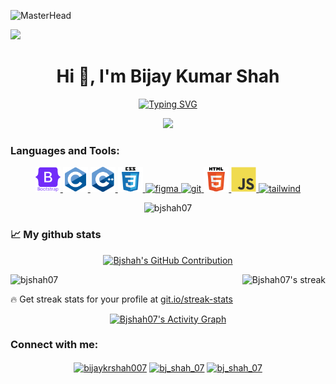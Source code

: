 

![MasterHead](https://user-images.githubusercontent.com/115386517/225841791-e6eb2fcf-6de1-45ec-a5e8-0c321f0af245.gif)


<img src="https://i.gifer.com/7ynF.gif" height="281">
<h1 align="center">Hi 👋, I'm Bijay Kumar Shah</h1>

<p  align="center">
   <a href="https://git.io/typing-svg"><img src="https://readme-typing-svg.demolab.com?font=Fira+Code&pause=1000&width=435&lines=Innovating+Web+Solutions+with+a+Blend+of+Creativity+and+Logic.;Frontend+Developer+with+a+Passion+for+C%2B%2B+Logic.;Turning+Designs+into+Functional+Masterpieces.&width=750" alt="Typing SVG" /></a>
</p>
<p  align="center">
   <img src="https://user-images.githubusercontent.com/74038190/219923809-b86dc415-a0c2-4a38-bc88-ad6cf06395a8.gif" height="300">
</p>

<h3 align="left">Languages and Tools:</h3>
<p align="center"> <a href="https://getbootstrap.com" target="_blank" rel="noreferrer"> <img src="https://raw.githubusercontent.com/devicons/devicon/master/icons/bootstrap/bootstrap-plain-wordmark.svg" alt="bootstrap" width="40" height="40"/> </a> <a href="https://www.cprogramming.com/" target="_blank" rel="noreferrer"> <img src="https://raw.githubusercontent.com/devicons/devicon/master/icons/c/c-original.svg" alt="c" width="40" height="40"/> </a> <a href="https://www.w3schools.com/cpp/" target="_blank" rel="noreferrer"> <img src="https://raw.githubusercontent.com/devicons/devicon/master/icons/cplusplus/cplusplus-original.svg" alt="cplusplus" width="40" height="40"/> </a> <a href="https://www.w3schools.com/css/" target="_blank" rel="noreferrer"> <img src="https://raw.githubusercontent.com/devicons/devicon/master/icons/css3/css3-original-wordmark.svg" alt="css3" width="40" height="40"/> </a> <a href="https://www.figma.com/" target="_blank" rel="noreferrer"> <img src="https://www.vectorlogo.zone/logos/figma/figma-icon.svg" alt="figma" width="40" height="40"/> </a> <a href="https://git-scm.com/" target="_blank" rel="noreferrer"> <img src="https://www.vectorlogo.zone/logos/git-scm/git-scm-icon.svg" alt="git" width="40" height="40"/> </a> <a href="https://www.w3.org/html/" target="_blank" rel="noreferrer"> <img src="https://raw.githubusercontent.com/devicons/devicon/master/icons/html5/html5-original-wordmark.svg" alt="html5" width="40" height="40"/> </a> <a href="https://developer.mozilla.org/en-US/docs/Web/JavaScript" target="_blank" rel="noreferrer"> <img src="https://raw.githubusercontent.com/devicons/devicon/master/icons/javascript/javascript-original.svg" alt="javascript" width="40" height="40"/> </a> <a href="https://tailwindcss.com/" target="_blank" rel="noreferrer"> <img src="https://www.vectorlogo.zone/logos/tailwindcss/tailwindcss-icon.svg" alt="tailwind" width="40" height="40"/> </a> </p>

<p align="center"><img src="https://github-readme-stats.vercel.app/api/top-langs?username=bjshah07&show_icons=true&locale=en&layout=compact&theme=gotham" alt="bjshah07" /></p> <h3 align="left">📈 My github stats</h3>
<p align="center">
  <a href="https://github.com/Bjshah07">
    <img src="https://github-profile-summary-cards.vercel.app/api/cards/profile-details?username=Bjshah07&theme=gotham&" alt="Bjshah's GitHub Contribution"/>
  </a>
</p>

<p>&nbsp;
   <img src="https://github-readme-stats.vercel.app/api?username=bjshah07&show_icons=true&locale=en&theme=gotham&width=300" alt="bjshah07" align="left" />
 <a href="https://github.com/Bjshah07/github-readme-streak-stats">
      <img title="🔥 Get streak stats for your profile at git.io/streak-stats" alt="Bjshah07's streak" src="https://github-readme-streak-stats-9m8ugfa77-denvercoder1.vercel.app/?user=Bjshah07&theme=gotham&width=300" align="right"/>
    </a>
</p>
    <p>🔥 Get streak stats for your profile at <a href="https://git.io/streak-stats">git.io/streak-stats</a></p>

 <p align="center"><a href="https://github.com/ashutosh00710/github-readme-activity-graph"><img alt="Bjshah07's Activity Graph" src="https://github-readme-activity-graph.vercel.app/graph/?username=Bjshah07&theme=gotham&hide_border=true" /></a></p>


<h3 align="left">Connect with me:</h3>
<p align="center">
<a href="https://linkedin.com/in/bijaykrshah007" target="blank"><img align="center" src="https://raw.githubusercontent.com/rahuldkjain/github-profile-readme-generator/master/src/images/icons/Social/linked-in-alt.svg" alt="bijaykrshah007" height="30" width="40" /></a>
<a href="https://instagram.com/bj_shah_07" target="blank"><img align="center" src="https://raw.githubusercontent.com/rahuldkjain/github-profile-readme-generator/master/src/images/icons/Social/instagram.svg" alt="bj_shah_07" height="30" width="40" /></a>
<a href="https://github.com/bjshah07/" target="blank"><img align="center" src="https://user-images.githubusercontent.com/74038190/212257468-1e9a91f1-b626-4baa-b15d-5c385dfa7ed2.gif" alt="bj_shah_07" height="30" width="40" /></a>
</p>
